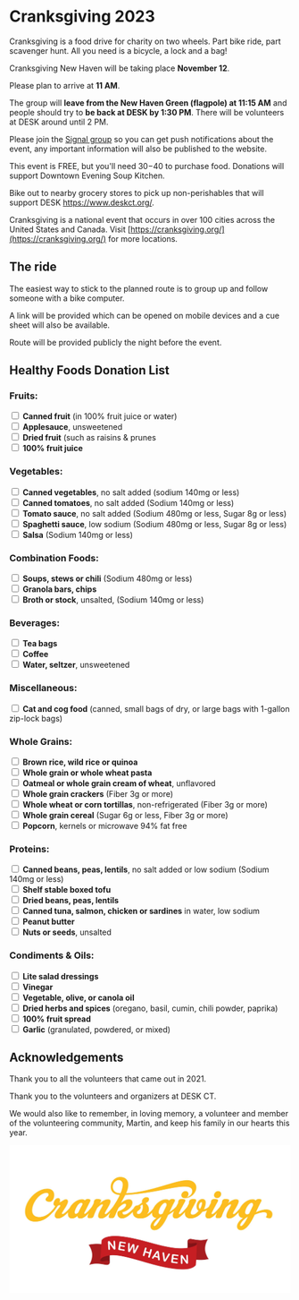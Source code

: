 # Cranksgiving 2023

Cranksgiving is a food drive for charity on two wheels. Part bike ride, part scavenger hunt. All you need is a bicycle, a lock and a bag!

Cranksgiving New Haven will be taking place **November 12**.

Please plan to arrive at **11 AM**.

The group will **leave from the New Haven Green (flagpole) at 11:15 AM** and people should try to **be back at DESK by 1:30 PM**. There will be volunteers at DESK around until 2 PM.

Please join the [Signal group](https://signal.group/#CjQKIKYjbrY4Q5FfuQNZTDJzXlAFjsC0PNxeyzCZ6i70SMN4EhC8KlrR5ipepOG15loXPxLY) so you can get push notifications about the event, any important information will also be published to the website.

This event is FREE, but you'll need $30-$40 to purchase food. Donations will support Downtown Evening Soup Kitchen.

Bike out to nearby grocery stores to pick up non-perishables that will support DESK [<https://www.deskct.org/>](https://www.deskct.org).

Cranksgiving is a national event that occurs in over 100 cities across the United States and Canada. Visit [https://cranksgiving.org/](https://cranksgiving.org/) for more locations.

## The ride

The easiest way to stick to the planned route is to group up and follow someone with a bike computer.

A link will be provided which can be opened on mobile devices and a cue sheet will also be available.

Route will be provided publicly the night before the event.

## Healthy Foods Donation List
### Fruits:
<input type="checkbox">  **Canned fruit** (in 100% fruit juice or water)<br>
<input type="checkbox">  **Applesauce**, unsweetened<br>
<input type="checkbox">  **Dried fruit** (such as raisins & prunes<br>
<input type="checkbox">  **100% fruit juice**<br>
### Vegetables:
<input type="checkbox">  **Canned vegetables**, no salt added (sodium 140mg or less)<br>
<input type="checkbox">  **Canned tomatoes**, no salt added (Sodium 140mg or less)<br>
<input type="checkbox">  **Tomato sauce**, no salt added (Sodium 480mg or less, Sugar 8g or less)<br>
<input type="checkbox">  **Spaghetti sauce**, low sodium (Sodium 480mg or less, Sugar 8g or less)<br>
<input type="checkbox">  **Salsa** (Sodium 140mg or less)<br>
### Combination Foods:
<input type="checkbox">  **Soups, stews or chili** (Sodium 480mg or less)<br>
<input type="checkbox">  **Granola bars, chips**<br>
<input type="checkbox">  **Broth or stock**, unsalted, (Sodium 140mg or less)<br>
### Beverages:
<input type="checkbox">  **Tea bags**<br>
<input type="checkbox">  **Coffee**<br>
<input type="checkbox">  **Water, seltzer**, unsweetened<br>
### Miscellaneous:
<input type="checkbox">  **Cat and cog food** (canned, small bags of dry, or large bags with 1-gallon zip-lock bags)<br>
### Whole Grains:
<input type="checkbox">  **Brown rice, wild rice or quinoa**<br>
<input type="checkbox">  **Whole grain or whole wheat pasta**<br>
<input type="checkbox">  **Oatmeal or whole grain cream of wheat**, unflavored<br>
<input type="checkbox">  **Whole grain crackers** (Fiber 3g or more)<br>
<input type="checkbox">  **Whole wheat or corn tortillas**, non-refrigerated (Fiber 3g or more)<br>
<input type="checkbox">  **Whole grain cereal** (Sugar 6g or less, Fiber 3g or more)<br>
<input type="checkbox">  **Popcorn**, kernels or microwave 94% fat free<br>
### Proteins:
<input type="checkbox">  **Canned beans, peas, lentils**, no salt added or low sodium (Sodium 140mg or less)<br>
<input type="checkbox">  **Shelf stable boxed tofu**<br>
<input type="checkbox">  **Dried beans, peas, lentils**<br>
<input type="checkbox">  **Canned tuna, salmon, chicken or sardines** in water, low sodium<br>
<input type="checkbox">  **Peanut butter**<br>
<input type="checkbox">  **Nuts or seeds**, unsalted<br>
### Condiments & Oils:
<input type="checkbox">  **Lite salad dressings**<br>
<input type="checkbox">  **Vinegar**<br>
<input type="checkbox">  **Vegetable, olive, or canola oil**<br>
<input type="checkbox">  **Dried herbs and spices** (oregano, basil, cumin, chili powder, paprika)<br>
<input type="checkbox">  **100% fruit spread**<br>
<input type="checkbox">  **Garlic** (granulated, powdered, or mixed)<br>

## Acknowledgements

Thank you to all the volunteers that came out in 2021. 

Thank you to the volunteers and organizers at DESK CT.

We would also like to remember, in loving memory, a volunteer and member of the volunteering community, Martin, and keep his family in our hearts this year.

![header](cranksgiving_header.jpg)
